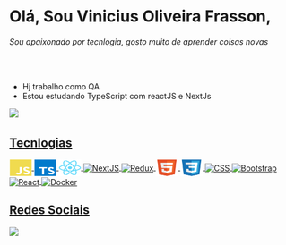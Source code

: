 <h1>Olá, Sou Vinicius Oliveira Frasson,</h1>
<h6>Sou apaixonado por tecnlogia, gosto muito de aprender coisas novas</h6>
<br />
<ul>
  <li>Hj trabalho como QA</li>
  <li>Estou estudando TypeScript com reactJS e NextJs</li>
</ul>
<div align="start" style="display: flex">
  <a href="https://github.com/Dev-context">
    <img
      height="180em"
      src="https://github-readme-stats.vercel.app/api?username=Dev-context&show_icons=true&theme=dark&include_all_commits=true&count_private=true"/>
    </div>
  
 <div>
  <h2>Tecnlogias</h2>
  <img
    align="center"
    alt="Js"
    height="30"
    width="40"
    src="https://raw.githubusercontent.com/devicons/devicon/master/icons/javascript/javascript-plain.svg"
  />
  <img
    align="center"
    alt="Ts"
    height="30"
    width="40"
    src="https://raw.githubusercontent.com/devicons/devicon/master/icons/typescript/typescript-plain.svg"
  />
  <img
    align="center"
    alt="React"
    height="30"
    width="40"
    src="https://raw.githubusercontent.com/devicons/devicon/master/icons/react/react-original.svg"
  />
  <img
    alt="NextJS"
    align="center"
    height="80"
    width="80"
    src="https://cdn.jsdelivr.net/gh/devicons/devicon/icons/nextjs/nextjs-original-wordmark.svg"
  />
  <img
    alt="Redux"
    align="center"
    height="30"
    width="40"
    src="https://cdn.jsdelivr.net/gh/devicons/devicon/icons/redux/redux-original.svg"
  />
  <img
    align="center"
    alt="HTML"
    height="30"
    width="40"
    src="https://raw.githubusercontent.com/devicons/devicon/master/icons/html5/html5-original.svg"
  />
  <img
    align="center"
    alt="CSS"
    height="30"
    width="40"
    src="https://raw.githubusercontent.com/devicons/devicon/master/icons/css3/css3-original.svg"
  />
  <img
    align="center"
    alt="CSS"
    height="80"
    width="80"
    src="https://cdn.jsdelivr.net/gh/devicons/devicon/icons/nodejs/nodejs-original-wordmark.svg"
  />
  <img
    align="center"
    alt="Bootstrap"
    height="30"
    width="40"
    src="https://cdn.jsdelivr.net/gh/devicons/devicon/icons/bootstrap/bootstrap-plain.svg"
  />
  <img
    align="center"
    alt="React"
    height="140"
    width="150"
    src="https://cdn.jsdelivr.net/gh/devicons/devicon/icons/tailwindcss/tailwindcss-original-wordmark.svg"
  />
  <img
    align="center"
    alt="Docker"
    height="50"
    width="50"
    src="https://cdn.jsdelivr.net/gh/devicons/devicon/icons/docker/docker-original-wordmark.svg"
  />
</div>
   <div>
  <h2>Redes Sociais</h2>
  <div align="start" style="display: flex">
    <a
      href="https://www.linkedin.com/in/vinicius-oliveira-frasson-ba82101a1/"
      target="_blank"
      ><img
        src="https://img.shields.io/badge/-LinkedIn-%230077B5?style=for-the-badge&logo=linkedin&logoColor=white"
        target="_blank"
    /></a>
  </div>
</div>



 

